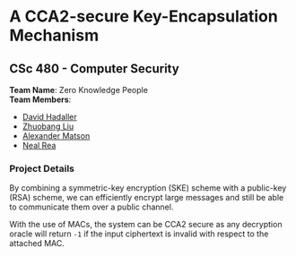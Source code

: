 # A CCA2-secure Key-Encapsulation Mechanism
## CSc 480 - Computer Security

**Team Name**: Zero Knowledge People  
**Team Members**:
* [David Hadaller](https://github.com/dahadaller)
* [Zhuobang Liu](https://github.com/bonliu)
* [Alexander Matson](https://github.com/alexmat2on)
* [Neal Rea](https://github.com/nealrea)

### Project Details
By combining a symmetric-key encryption (SKE) scheme with a public-key (RSA) scheme, we can efficiently encrypt large messages and still be able to communicate them over a public channel.

With the use of MACs, the system can be CCA2 secure as any decryption oracle will return `-1` if the input ciphertext is invalid with respect to the attached MAC.
